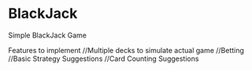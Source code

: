 # BlackJack
Simple BlackJack Game

Features to implement
//Multiple decks to simulate actual game
//Betting
//Basic Strategy Suggestions
//Card Counting Suggestions
